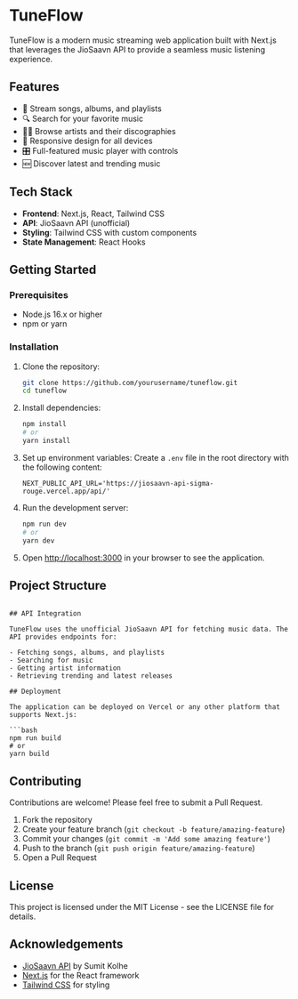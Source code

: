 # TuneFlow

TuneFlow is a modern music streaming web application built with Next.js that leverages the JioSaavn API to provide a seamless music listening experience.

## Features

- 🎵 Stream songs, albums, and playlists
- 🔍 Search for your favorite music
- 👨‍🎤 Browse artists and their discographies
- 📱 Responsive design for all devices
- 🎛️ Full-featured music player with controls
- 🆕 Discover latest and trending music

## Tech Stack

- **Frontend**: Next.js, React, Tailwind CSS
- **API**: JioSaavn API (unofficial)
- **Styling**: Tailwind CSS with custom components
- **State Management**: React Hooks

## Getting Started

### Prerequisites

- Node.js 16.x or higher
- npm or yarn

### Installation

1. Clone the repository:
   ```bash
   git clone https://github.com/yourusername/tuneflow.git
   cd tuneflow
   ```

2. Install dependencies:
   ```bash
   npm install
   # or
   yarn install
   ```

3. Set up environment variables:
   Create a `.env` file in the root directory with the following content:
   ```
   NEXT_PUBLIC_API_URL='https://jiosaavn-api-sigma-rouge.vercel.app/api/'
   ```

4. Run the development server:
   ```bash
   npm run dev
   # or
   yarn dev
   ```

5. Open [http://localhost:3000](http://localhost:3000) in your browser to see the application.

## Project Structure

```

## API Integration

TuneFlow uses the unofficial JioSaavn API for fetching music data. The API provides endpoints for:

- Fetching songs, albums, and playlists
- Searching for music
- Getting artist information
- Retrieving trending and latest releases

## Deployment

The application can be deployed on Vercel or any other platform that supports Next.js:

```bash
npm run build
# or
yarn build
```

## Contributing

Contributions are welcome! Please feel free to submit a Pull Request.

1. Fork the repository
2. Create your feature branch (`git checkout -b feature/amazing-feature`)
3. Commit your changes (`git commit -m 'Add some amazing feature'`)
4. Push to the branch (`git push origin feature/amazing-feature`)
5. Open a Pull Request

## License

This project is licensed under the MIT License - see the LICENSE file for details.

## Acknowledgements

- [JioSaavn API](https://github.com/sumitkolhe/jiosaavn-api) by Sumit Kolhe
- [Next.js](https://nextjs.org/) for the React framework
- [Tailwind CSS](https://tailwindcss.com/) for styling
